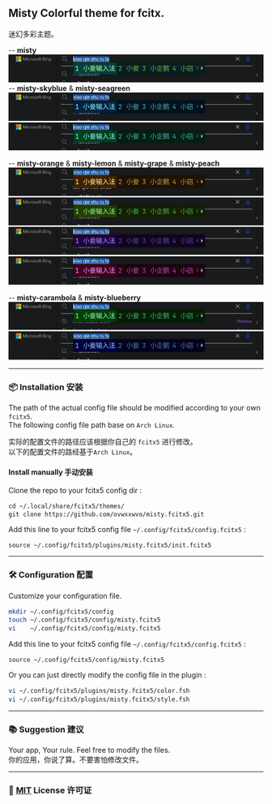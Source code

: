 ## Misty Colorful theme for fcitx.  

迷幻多彩主题。  

-- **misty**  
![screenshot](screenshot/misty.png)  
-- **misty-skyblue** & **misty-seagreen**  
![screenshot](screenshot/misty-skyblue.png)  
![screenshot](screenshot/misty-seagreen.png)  

-- **misty-orange** & **misty-lemon** & **misty-grape** & **misty-peach**  
![screenshot](screenshot/misty-orange.png)  
![screenshot](screenshot/misty-lemon.png)  
![screenshot](screenshot/misty-grape.png)  
![screenshot](screenshot/misty-peach.png)  

-- **misty-carambola** & **misty-blueberry**  
![screenshot](screenshot/misty-carambola.png)  
![screenshot](screenshot/misty-blueberry.png)  

----  

### 📦 Installation 安装  

The path of the actual config file should be modified according to your own `fcitx5`.  
The following config file path base on `Arch Linux`.  

实际的配置文件的路径应该根据你自己的 `fcitx5` 进行修改。  
以下的配置文件的路经基于`Arch Linux`。  

#### Install manually 手动安装  

Clone the repo to your fcitx5 config dir :  
```  
cd ~/.local/share/fcitx5/themes/  
git clone https://github.com/ovwxxwvo/misty.fcitx5.git  
```  
Add this line to your fcitx5 config file `~/.config/fcitx5/config.fcitx5` :  
```  
source ~/.config/fcitx5/plugins/misty.fcitx5/init.fcitx5  
```  

----  

### 🛠️ Configuration 配置  

Customize your configuration file.  
```sh  
mkdir ~/.config/fcitx5/config  
touch ~/.config/fcitx5/config/misty.fcitx5  
vi    ~/.config/fcitx5/config/misty.fcitx5  
```  
Add this line to your fcitx5 config file `~/.config/fcitx5/config.fcitx5` :  
```fcitx5  
source ~/.config/fcitx5/config/misty.fcitx5  
```  

Or you can just directly modify the config file in the plugin :  
```sh  
vi ~/.config/fcitx5/plugins/misty.fcitx5/color.fsh  
vi ~/.config/fcitx5/plugins/misty.fcitx5/style.fsh  
```  

----  

### 📚 Suggestion 建议  

Your app, Your rule. Feel free to modify the files.  
你的应用，你说了算。不要害怕修改文件。  

----  

### 📜 [MIT](LICENSE) License 许可证  


